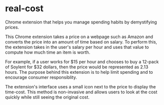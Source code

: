 # real-cost
Chrome extension that helps you manage spending habits by demystifying prices.

This Chrome extension takes a price on a webpage such as Amazon and converts the price into an amount of time based on salary.
To perform this, the extension takes in the user's salary per hour and uses that value to compute how much time an item is worth.

For example, if a user works for $15 per hour and chooses to buy a 12-pack of Soylent for $32 dollars, then the price would be represented as 2.13 hours. The purpose behind this extension is to help limit spending and to encourage consumer responsiblity.

The extension's interface uses a small icon next to the price to display the time-cost. This method is non-invasive and allows users to look at the cost quickly while still seeing the original cost.
